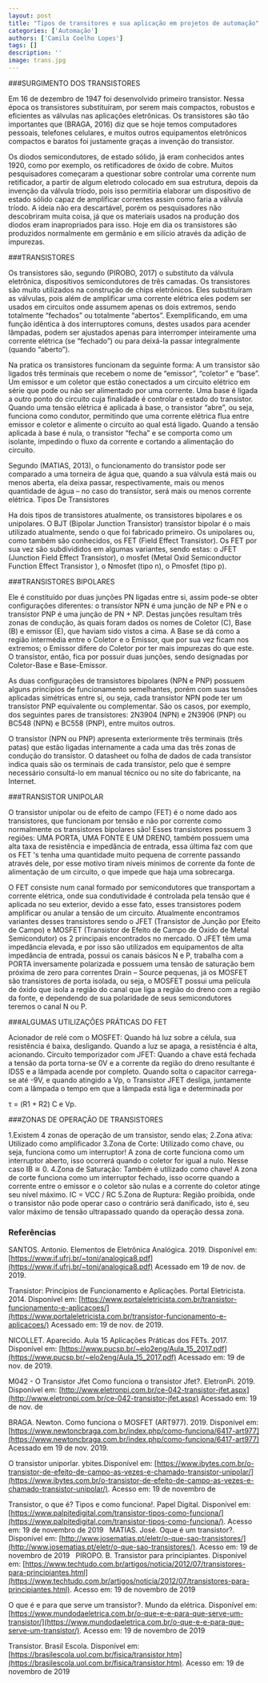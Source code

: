 ```yaml
---
layout: post
title: "Tipos de transitores e sua aplicação em projetos de automação"
categories: ['Automação']
authors: ['Camila Coelho Lopes'] 
tags: []
description: ''
image: trans.jpg
---
```


###SURGIMENTO DOS TRANSISTORES

Em 16 de dezembro de 1947 foi desenvolvido primeiro transistor. Nessa época os transistores substituíram, por serem mais compactos, robustos e eficientes as válvulas nas aplicações eletrônicas. Os transistores são tão importantes que (BRAGA, 2016) diz que se hoje temos computadores pessoais, telefones celulares, e muitos outros equipamentos eletrônicos compactos e baratos foi justamente graças a invenção do transistor. 

Os diodos semicondutores, de estado sólido, já eram conhecidos antes 1920, como por exemplo, os retificadores de óxido de cobre. Muitos pesquisadores começaram a questionar sobre controlar uma corrente num retificador, a partir de algum eletrodo colocado em sua estrutura, depois da invenção da válvula tríodo, pois isso permitiria elaborar um dispositivo de estado sólido capaz de amplificar correntes assim como faria a válvula tríodo. A ideia não era descartável, porém os pesquisadores não descobriram muita coisa, já que os materiais usados na produção dos diodos eram inapropriados para isso. Hoje em dia os transistores são produzidos normalmente em germânio e em silício através da adição de impurezas.

###TRANSISTORES

Os transistores são, segundo (PIROBO, 2017) o substituto da válvula eletrônica, dispositivos semicondutores de três camadas. Os transistores são muito utilizados na construção de chips eletrônicos. Eles substituíram as válvulas, pois além de amplificar uma corrente elétrica eles podem ser usados em circuitos onde assumem apenas os dois extremos, sendo totalmente “fechados” ou totalmente “abertos”. Exemplificando, em uma função idêntica à dos interruptores comuns, destes usados para acender lâmpadas, podem ser ajustados apenas para interromper inteiramente uma corrente elétrica (se “fechado”) ou para deixá-la passar integralmente (quando “aberto”).
	
Na pratica os transistores funcionam da seguinte forma: A um transistor são ligados três terminais que recebem o nome de “emissor”, “coletor” e “base”. Um emissor e um coletor que estão conectados a um circuito elétrico em série que pode ou não ser alimentado por uma corrente. Uma base é ligada a outro ponto do circuito cuja finalidade é controlar o estado do transistor. Quando uma tensão elétrica é aplicada à base, o transistor “abre”, ou seja, funciona como condutor, permitindo que uma corrente elétrica flua entre emissor e coletor e alimente o circuito ao qual está ligado. Quando a tensão aplicada à base é nula, o transistor “fecha” e se comporta como um isolante, impedindo o fluxo da corrente e cortando a alimentação do circuito.

Segundo (MATIAS, 2013), o funcionamento do transístor pode ser comparado a uma torneira de água que, quando a sua válvula está mais ou menos aberta, ela deixa passar, respectivamente, mais ou menos quantidade de água – no caso do transístor, será mais ou menos corrente elétrica.
Tipos De Transistores

Ha dois tipos de transistores atualmente, os transistores bipolares e os unipolares. O BJT (Bipolar Junction Transístor) transístor bipolar é o mais utilizado atualmente, sendo o que foi fabricado primeiro. Os unipolares ou, como também são conhecidos, os FET (Field Effect Transístor). Os FET por sua vez são subdivididos em algumas variantes, sendo estas: o JFET (Junction Field Effect Transístor), o mosfet (Metal Oxid Semiconductor Function Effect Transistor ), o Nmosfet (tipo n), o Pmosfet (tipo p).

###TRANSISTORES BIPOLARES

Ele é constituído por duas junções PN ligadas entre si, assim pode-se obter configurações diferentes: o transístor NPN é uma junção de NP e PN e o transístor PNP é uma junção de PN + NP. Destas junções resultam três zonas de condução, às quais foram dados os nomes de Coletor (C), Base (B) e emissor (E), que haviam sido vistos a cima. A Base se dá como a região intermédia entre o Coletor e o Emissor, que por sua vez ficam nos extremos; o Emissor difere do Coletor por ter mais impurezas do que este. O transístor, então, fica por possuir duas junções, sendo designadas por Coletor-Base e Base-Emissor.

As duas configurações de transistores bipolares (NPN e PNP) possuem alguns princípios de funcionamento semelhantes, porém com suas tensões aplicadas simétricas entre si, ou seja, cada transístor NPN pode ter um transístor PNP equivalente ou complementar. São os casos, por exemplo, dos seguintes pares de transístores: 2N3904 (NPN) e 2N3906 (PNP) ou BC548 (NPN) e BC558 (PNP), entre muitos outros.

O transístor (NPN ou PNP) apresenta exteriormente três terminais (três patas) que estão ligadas internamente a cada uma das três zonas de condução do transístor. O datasheet ou folha de dados de cada transístor indica quais são os terminais de cada transístor, pelo que é sempre necessário consultá-lo em manual técnico ou no site do fabricante, na Internet.

###TRANSISTOR UNIPOLAR 

O transistor unipolar ou de efeito de campo (FET) é o nome dado aos transistores, que funcionam por tensão e não por corrente como normalmente os transistores bipolares são! Esses transistores possuem 3 regiões: UMA PORTA, UMA FONTE E UM DRENO, também possuem uma alta taxa de resistência e impedância de entrada, essa última faz com que os FET 's tenha uma quantidade muito pequena de corrente passando através dele, por esse motivo tiram níveis mínimos de corrente da fonte de alimentação de um circuito, o que impede que haja uma sobrecarga.

O FET consiste num canal formado por semicondutores que transportam a corrente elétrica, onde sua condutividade é controlada pela tensão que é aplicada no seu exterior, devido a esse fato, esses transistores podem amplificar ou anular a tensão de um circuito.
Atualmente encontramos variantes desses transistores sendo o JFET (Transistor de Junção por Efeito de Campo) e MOSFET (Transistor de Efeito de Campo de Óxido de Metal Semicondutor) os 2 principais encontrados no mercado. O JFET têm uma impedância elevada, e por isso são utilizados em equipamentos de alta impedância de entrada, possui os canais básicos N e P, trabalha com a PORTA inversamente  polarizada e possuem uma tensão de saturação bem próxima de zero para  correntes Drain – Source pequenas, já os MOSFET são transistores de porta isolada, ou seja, o MOSFET possui uma película de óxido que isola a região do canal que liga a região do dreno com a região da fonte, e dependendo de sua polaridade de seus semicondutores teremos o canal N ou P.

###ALGUMAS UTILIZAÇÕES PRÁTICAS DO FET

Acionador de relé com o MOSFET: Quando há luz sobre a célula, sua resistência é baixa, desligando. Quando a luz se apaga, a resistência é alta, acionando.
Circuito temporizador com JFET: Quando a chave está fechada a tensão da porta torna-se 0V e a corrente da região do dreno resultante é IDSS e a lâmpada acende por completo. Quando solta o capacitor carrega-se até -9V, e quando atingido a Vp, o Transistor JFET desliga, juntamente com a lâmpada o tempo em que a lâmpada está liga e determinada por 

τ = (R1 + R2) C e Vp.

###ZONAS DE OPERAÇÃO DE TRANSISTORES

1.Existem 4 zonas de operação de um transistor, sendo elas;
2.Zona ativa: Utilizado como amplificador
3.Zona de Corte: Utilizado como chave, ou seja, funciona como um interruptor! A zona de corte funciona como um interruptor aberto, isso ocorrerá quando o coletor for igual a nulo. Nesse caso IB ≅ 0.
4.Zona de Saturação: Também é utilizado como chave! A zona de corte funciona como um interruptor fechado, isso ocorre quando a corrente entre o emissor e o coletor são nulas e a corrente do coletor atinge seu nível máximo. IC = VCC / RC
5.Zona de Ruptura: Região proibida, onde o transistor não pode operar caso o contrário será danificado, isto é, seu valor máximo de tensão ultrapassado quando da operação dessa zona.

### Referências

SANTOS. Antonio. Elementos de Eletrônica Analógica. 2019. Disponível em: [https://www.if.ufrj.br/~toni/analogica8.pdf](https://www.if.ufrj.br/~toni/analogica8.pdf) Acessado em 19 de nov. de 2019.

Transistor: Princípios de Funcionamento e Aplicações. Portal Eletricista. 2014.  Disponível em: [https://www.portaleletricista.com.br/transistor-funcionamento-e-aplicacoes/](https://www.portaleletricista.com.br/transistor-funcionamento-e-aplicacoes/) Acessado em: 19 de nov. de 2019.

NICOLLET. Aparecido. Aula 15 Aplicações Práticas dos FETs. 2017. Disponível em: [https://www.pucsp.br/~elo2eng/Aula_15_2017.pdf](https://www.pucsp.br/~elo2eng/Aula_15_2017.pdf) Acessado em: 19 de nov. de 2019.

M042 - O Transistor Jfet Como funciona o transistor Jfet?. EletronPi. 2019. Disponível em: [http://www.eletronpi.com.br/ce-042-transistor-jfet.aspx](http://www.eletronpi.com.br/ce-042-transistor-jfet.aspx) Acessado em: 19 de nov. de 

BRAGA. Newton. Como funciona o MOSFET (ART977). 2019. Disponível em: [https://www.newtoncbraga.com.br/index.php/como-funciona/6417-art977](https://www.newtoncbraga.com.br/index.php/como-funciona/6417-art977) Acessado em 19 de nov. 2019.

O transistor uniporlar. ybites.Disponível em: [https://www.ibytes.com.br/o-transistor-de-efeito-de-campo-as-vezes-e-chamado-transistor-unipolar/](https://www.ibytes.com.br/o-transistor-de-efeito-de-campo-as-vezes-e-chamado-transistor-unipolar/). Acesso em: 19 de novembro de 

Transistor, o que é? Tipos e como funciona!. Papel Digital. Disponível em: [https://www.palpitedigital.com/transistor-tipos-como-funciona/](https://www.palpitedigital.com/transistor-tipos-como-funciona/). Acesso em: 19 de novembro de 2019
 
MATIAS. José. Oque é um transistor?. Disponível em: [http://www.josematias.pt/eletr/o-que-sao-transistores/](http://www.josematias.pt/eletr/o-que-sao-transistores/). Acesso em: 19 de novembro de 2019
 
PIROPO. B. Transistor para principiantes. Disponível em: [https://www.techtudo.com.br/artigos/noticia/2012/07/transistores-para-principiantes.html](https://www.techtudo.com.br/artigos/noticia/2012/07/transistores-para-principiantes.html). Acesso em: 19 de novembro de 2019

O que é e para que serve um transistor?. Mundo da elétrica. Disponível em: [https://www.mundodaeletrica.com.br/o-que-e-e-para-que-serve-um-transistor/](https://www.mundodaeletrica.com.br/o-que-e-e-para-que-serve-um-transistor/). Acesso em: 19 de novembro de 2019

Transistor. Brasil Escola. Disponível em: [https://brasilescola.uol.com.br/fisica/transistor.htm](https://brasilescola.uol.com.br/fisica/transistor.htm). Acesso em: 19 de novembro de 2019


